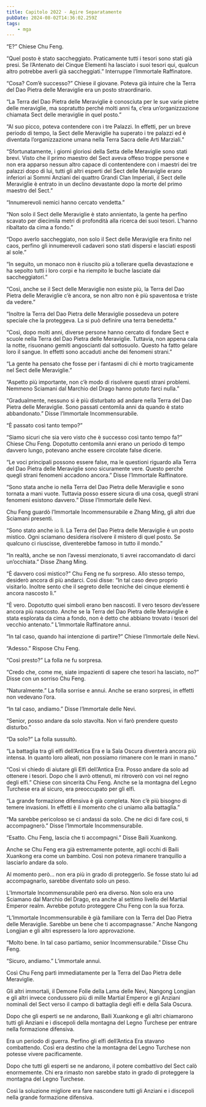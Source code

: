 ```yaml
---
title: Capitolo 2022 - Agire Separatamente
pubDate: 2024-08-02T14:36:02.259Z
tags:
    - mga
---
```



“E?” Chiese Chu Feng.

“Quel posto è stato saccheggiato. Praticamente tutti i tesori sono stati già presi. Se l’Antenato dei Cinque Elementi ha lasciato i suoi tesori qui, qualcun altro potrebbe averli già saccheggiati.” Interruppe l’Immortale Raffinatore.

“Cosa? Com’è successo?” Chiese il giovane. Poteva già intuire che la Terra del Dao Pietra delle Meraviglie era un posto straordinario.

“La Terra del Dao Pietra delle Meraviglie è conosciuta per le sue varie pietre delle meraviglie, ma sopratutto perché molti anni fa, c’era un’organizzazione chiamata Sect delle meraviglie in quel posto.”

“Al suo picco, poteva contendere con i tre Palazzi. In effetti, per un breve periodo di tempo, la Sect delle Meraviglie ha superato i tre palazzi ed è diventata l’organizzazione umana nella Terra Sacra delle Arti Marziali.”

“Sfortunatamente, i giorni gloriosi della Setta delle Meraviglie sono stati brevi. Visto che il primo maestro del Sect aveva offeso troppe persone e non era apparso nessun altro capace di contentendere con i maestri dei tre palazzi dopo di lui, tutti gli altri esperti del Sect delle Meraviglie erano inferiori ai Sommi Anziani dei quattro Grandi Clan Imperiali, il Sect delle Meraviglie è entrato in un declino devastante dopo la morte del primo maestro del Sect.”

“Innumerevoli nemici hanno cercato vendetta.”

“Non solo il Sect delle Meraviglie è stato annientato, la gente ha perfino scavato per diecimila metri di profondità alla ricerca dei suoi tesori. L’hanno ribaltato da cima a fondo.”

“Dopo averlo saccheggiato, non solo il Sect delle Meraviglie era finito nel caos, perfino gli innumerevoli cadaveri sono stati dispersi e lasciati esposti al sole.”

“In seguito, un monaco non è riuscito più a tollerare quella devastazione e ha sepolto tutti i loro corpi e ha riempito le buche lasciate dai saccheggiatori.”

“Così, anche se il Sect delle Meraviglie non esiste più, la Terra del Dao Pietra delle Meraviglie c’è ancora, se non altro non è più spaventosa e triste da vedere.”

“Inoltre la Terra del Dao Pietra delle Meraviglie possedeva un potere speciale che la proteggeva. La si può definire una terra benedetta.”

“Così, dopo molti anni, diverse persone hanno cercato di fondare Sect e scuole nella Terra del Dao Pietra delle Meraviglie. Tuttavia, non appena cala la notte, risuonano gemiti angoscianti dal sottosuolo. Questo ha fatto gelare loro il sangue. In effetti sono accaduti anche dei fenomeni strani.”

“La gente ha pensato che fosse per i fantasmi di chi è morto tragicamente nel Sect delle Meraviglie.”

“Aspetto più importante, non c’è modo di risolvere questi strani problemi. Nemmeno Sciamani dal Marchio del Drago hanno potuto farci nulla.”

“Gradualmente, nessuno si è più disturbato ad andare nella Terra del Dao Pietra delle Meraviglie. Sono passati centomila anni da quando è stato abbandonato.” Disse l’Immortale Incommensurabile.

“È passato così tanto tempo?”

“Siamo sicuri che sia vero visto che è successo così tanto tempo fa?” Chiese Chu Feng. Dopotutto centomila anni erano un periodo di tempo davvero lungo, potevano anche essere circolate false dicerie.

“Le voci principali possono essere false, ma le questioni riguardo alla Terra del Dao Pietra delle Meraviglie sono sicuramente vere. Questo perché quegli strani fenomeni accadono ancora.” Disse l’Immortale Raffinatore.

“Sono stata anche io nella Terra del Dao Pietra delle Meraviglie e sono tornata a mani vuote. Tuttavia posso essere sicura di una cosa, quegli strani fenomeni esistono davvero.” Disse l’Immortale delle Nevi.

Chu Feng guardò l’Immortale Incommensurabile e Zhang Ming, gli altri due Sciamani presenti.

“Sono stato anche io lì. La Terra del Dao Pietra delle Meraviglie è un posto mistico. Ogni sciamano desidera risolvere il mistero di quel posto. Se qualcuno ci riuscisse, diventerebbe famoso in tutto il mondo.”

“In realtà, anche se non l’avessi menzionato, ti avrei raccomandato di darci un’occhiata.” Disse Zhang Ming.

“È davvero così mistico?” Chu Feng ne fu sorpreso. Allo stesso tempo, desiderò ancora di più andarci. Così disse: “In tal caso devo proprio visitarlo. Inoltre sento che il segreto delle tecniche dei cinque elementi è ancora nascosto lì.”

“È vero. Dopotutto quei simboli erano ben nascosti. Il vero tesoro dev’essere ancora più nascosto. Anche se la Terra del Dao Pietra delle Meraviglie è stata esplorata da cima a fondo, non è detto che abbiano trovato i tesori del vecchio antenato.” L’Immortale Raffinatore annuì.

“In tal caso, quando hai intenzione di partire?” Chiese l’Immortale delle Nevi.

“Adesso.” Rispose Chu Feng.

“Così presto?” La folla ne fu sorpresa.

“Credo che, come me, siate impazienti di sapere che tesori ha lasciato, no?” Disse con un sorriso Chu Feng.

“Naturalmente.” La folla sorrise e annuì. Anche se erano sorpresi, in effetti non vedevano l’ora.

“In tal caso, andiamo.” Disse l’Immortale delle Nevi.

“Senior, posso andare da solo stavolta. Non vi farò prendere questo disturbo.”

“Da solo?” La folla sussultò.

“La battaglia tra gli elfi dell’Antica Era e la Sala Oscura diventerà ancora più intensa. In quanto loro alleati, non possiamo rimanere con le mani in mano.”

“Così vi chiedo di aiutare gli Elfi dell’Antica Era. Posso andare da solo ad ottenere i tesori. Dopo che li avrò ottenuti, mi ritroverò con voi nel regno degli elfi.” Chiese con sincerità Chu Feng. Anche se la montagna del Legno Turchese era al sicuro, era preoccupato per gli elfi.

“La grande formazione difensiva è già completa. Non c’è più bisogno di temere invasioni. In effetti è il momento che ci uniamo alla battaglia.”

“Ma sarebbe pericoloso se ci andassi da solo. Che ne dici di fare così, ti accompagnerò.” Disse l’Immortale Incommensurabile.

“Esatto. Chu Feng, lascia che ti accompagni.” Disse Baili Xuankong.

Anche se Chu Feng era già estremamente potente, agli occhi di Baili Xuankong era come un bambino. Così non poteva rimanere tranquillo a lasciarlo andare da solo.

Al momento però… non era più in grado di proteggerlo. Se fosse stato lui ad accompagnarlo, sarebbe diventato solo un peso.

L’Immortale Incommensurabile però era diverso. Non solo era uno Sciamano dal Marchio del Drago, era anche al settimo livello del Martial Emperor realm. Avrebbe potuto proteggere Chu Feng con la sua forza.

“L’Immortale Incommensurabile è già familiare con la Terra del Dao Pietra delle Meraviglie. Sarebbe un bene che ti accompagnasse.” Anche Nangong Longjian e gli altri espressero la loro approvazione.

“Molto bene. In tal caso partiamo, senior Incommensurabile.” Disse Chu Feng.

“Sicuro, andiamo.” L’immortale annuì.

Così Chu Feng partì immediatamente per la Terra del Dao Pietra delle Meraviglie.

Gli altri immortali, il Demone Folle della Lama delle Nevi, Nangong Longjian e gli altri invece condussero più di mille Martial Emperor e gli Anziani nominali del Sect verso il campo di battaglia degli elfi e della Sala Oscura.

Dopo che gli esperti se ne andarono, Baili Xuankong e gli altri chiamarono tutti gli Anziani e i discepoli della montagna del Legno Turchese per entrare nella formazione difensiva.

Era un periodo di guerra. Perfino gli elfi dell’Antica Era stavano combattendo. Così era destino che la montagna del Legno Turchese non potesse vivere pacificamente.

Dopo che tutti gli esperti se ne andarono, il potere combattivo del Sect calò enormemente. Chi era rimasto non sarebbe stato in grado di proteggere la montagna del Legno Turchese.

Così la soluzione migliore era fare nascondere tutti gli Anziani e i discepoli nella grande formazione difensiva.


